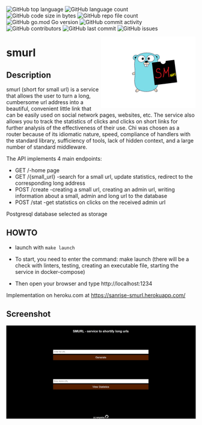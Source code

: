 ![GitHub top language](https://img.shields.io/github/languages/top/sanyarise/smurl)
![GitHub language count](https://img.shields.io/github/languages/count/sanyarise/smurl)
![GitHub code size in bytes](https://img.shields.io/github/languages/code-size/sanyarise/smurl)
![GitHub repo file count](https://img.shields.io/github/directory-file-count/sanyarise/smurl)
![GitHub go.mod Go version](https://img.shields.io/github/go-mod/go-version/sanyarise/smurl)
![GitHub commit activity](https://img.shields.io/github/commit-activity/y/sanyarise/smurl)
![GitHub contributors](https://img.shields.io/github/contributors/sanyarise/smurl)
![GitHub last commit](https://img.shields.io/github/last-commit/sanyarise/smurl)
![GitHub issues](https://img.shields.io/github/issues/sanyarise/smurl)

<img align="right" width="50%" src="./static/images/gopher.png">

# smurl 
## Description
smurl (short for small url) is a service that allows the user to turn a long, cumbersome url address into a beautiful, convenient little link that can be easily used on social network pages, websites, etc. The service also allows you to track the statistics of clicks and clicks on short links for further analysis of the effectiveness of their use.
Chi was chosen as a router because of its idiomatic nature, speed, compliance of handlers with the standard library, sufficiency of tools, lack of hidden context, and a large number of standard middleware.

The API implements 4 main endpoints:
- GET /-home page
- GET /{small_url} -search for a small url, update statistics, redirect to the corresponding long address
- POST /create -creating a small url, creating an admin url, writing information about a small, admin and long url to the database
- POST /stat -get statistics on clicks on the received admin url

Postgresql database selected as storage

## HOWTO

- launch with `make launch`

- To start, you need to enter the command: make launch (there will be a check with linters, testing, creating an executable file, starting the service in docker-compose)

- Then open your browser and type http://localhost:1234

Implementation on heroku.com at https://sanrise-smurl.herokuapp.com/

## Screenshot

<img src="./static/images/smurl.jpg">

 
